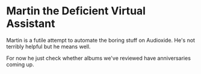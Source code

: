 # Martin the Deficient Virtual Assistant

Martin is a futile attempt to automate the boring stuff on Audioxide. He's not terribly helpful but he means well.

For now he just check whether albums we've reviewed have anniversaries coming up.
